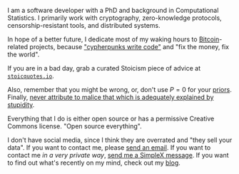 I am a software developer with a PhD and background in
Computational Statistics.
I primarily work with cryptography,
zero-knowledge protocols,
censorship-resistant tools,
and distributed systems.

In hope of a better future,
I dedicate most of my waking hours
to [Bitcoin](https://bitcoin.org)-related projects,
because ["cypherpunks write code"](https://www.activism.net/cypherpunk/manifesto.html)
and "fix the money, fix the world".

If you are in a bad day, grab a curated Stoicism piece of advice at
[`stoicquotes.io`](https://stoicquotes.io).

Also, remember that you might be wrong,
or, don't use $P=0$ for your [priors](https://en.wikipedia.org/wiki/Cromwell%27s_rule).
Finally,
[never attribute to malice that which is adequately explained by stupidity](https://en.wikipedia.org/wiki/Hanlon%27s_razor).

Everything that I do is either open source
or has a permissive Creative Commons license.
"Open source everything".

I don't have social media, since I think they are overrated
and "they sell your data".
If you want to contact me, please
[send an email](mailto:jose@storopoli.io).
If you want to contact me _in a very private way_,
[send me a SimpleX message](https://simplex.chat/contact#/?v=2-5&smp=smp%3A%2F%2FUkMFNAXLXeAAe0beCa4w6X_zp18PwxSaSjY17BKUGXQ%3D%40smp12.simplex.im%2FUXrwU_eqdgeHQ6HYehFs0s8VRHOr3k47%23%2F%3Fv%3D1-2%26dh%3DMCowBQYDK2VuAyEApVAYxmE0bpIIiPftNjehy4qOoa14ubyEGzbRX_BlO0w%253D%26srv%3Die42b5weq7zdkghocs3mgxdjeuycheeqqmksntj57rmejagmg4eor5yd.onion).
If you want to find out what's recently on my mind,
check out my [blog](https://storopoli.io/).
